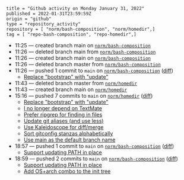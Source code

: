 ```
title = "Github activity on Monday January 31, 2022"
published = 2022-01-31T23:59:59Z
origin = "github"
type = "repository_activity"
repository = [ "norm/bash-composition", "norm/homedir",]
tag = [ "repo-bash-composition", "repo-homedir",]
```

* 11:25 — created branch main on [`norm/bash-composition`](https://github.com/norm/bash-composition)
* 11:26 — deleted branch main from [`norm/bash-composition`](https://github.com/norm/bash-composition)
* 11:26 — created branch main on [`norm/bash-composition`](https://github.com/norm/bash-composition)
* 11:26 — deleted branch master from [`norm/bash-composition`](https://github.com/norm/bash-composition)
* 11:26 — pushed 1 commit to `main` on [`norm/bash-composition`](https://github.com/norm/bash-composition) ([diff](https://github.com/norm/bash-composition/compare/2a022473c26624c8d2ba18e4154264ba82d47d57..58b545efb74b63e7c6af4ef546f7db633b247191))
  * [Replace "bootstrap" with "update"](https://github.com/norm/bash-composition/commit/58b545efb74b63e7c6af4ef546f7db633b247191)
* 11:43 — deleted branch master from [`norm/homedir`](https://github.com/norm/homedir)
* 11:43 — created branch main on [`norm/homedir`](https://github.com/norm/homedir)
* 15:16 — pushed 7 commits to `main` on [`norm/homedir`](https://github.com/norm/homedir) ([diff](https://github.com/norm/homedir/compare/5168fe87ac22ef346ea3cf7b84f4b406f55d0aca..0487543bf0ff5dcc98cf806dc1a5528e506d1305))
  * [Replace "bootstrap" with "update"](https://github.com/norm/homedir/commit/d648e6e11ddc984371ad511fe3be93ce36adb4a5)
  * [I no longer depend on TextMate](https://github.com/norm/homedir/commit/71887ed04e1413b6849609fb3f511950d68a6b7b)
  * [Prefer ripgrep for finding in files](https://github.com/norm/homedir/commit/134e05f401c59cce9045a03fb669d81cf8aaa2c7)
  * [Update git aliases (and use less)](https://github.com/norm/homedir/commit/378717e9ee0d1766e4b93a7fecb39984f7b78bc7)
  * [Use Kaleidoscope for diff/merge](https://github.com/norm/homedir/commit/d7c68498be1cb6ed0964135c51f254ecba1e2d01)
  * [Sort gitconfig stanzas alphabetically](https://github.com/norm/homedir/commit/fed9770e88eeb378653134d93d46aaf6f9f56ed7)
  * [Use main as the default branch name](https://github.com/norm/homedir/commit/0487543bf0ff5dcc98cf806dc1a5528e506d1305)
* 18:57 — pushed 1 commit to `main` on [`norm/bash-composition`](https://github.com/norm/bash-composition) ([diff](https://github.com/norm/bash-composition/compare/58b545efb74b63e7c6af4ef546f7db633b247191..178c5111189d8c8b39fb34c2cc259e0fc5184970))
  * [Support updating PATH in place](https://github.com/norm/bash-composition/commit/178c5111189d8c8b39fb34c2cc259e0fc5184970)
* 18:59 — pushed 2 commits to `main` on [`norm/bash-composition`](https://github.com/norm/bash-composition) ([diff](https://github.com/norm/bash-composition/compare/178c5111189d8c8b39fb34c2cc259e0fc5184970..0172769b4eecc9fa7c8efedcc12ad0d23f2f75ad))
  * [Support updating PATH in place](https://github.com/norm/bash-composition/commit/02c5f98656d9bb1705684abeb8caa2003fc8c6be)
  * [Add OS+arch combo to the init tree](https://github.com/norm/bash-composition/commit/0172769b4eecc9fa7c8efedcc12ad0d23f2f75ad)
